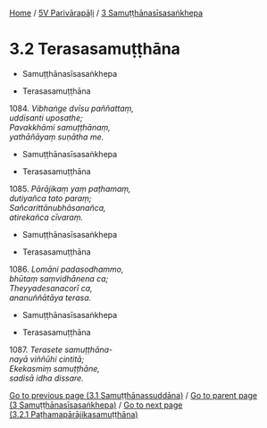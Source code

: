 
[Home](/) / [5V Parivārapāḷi](../../5V.md) / [3 Samuṭṭhānasīsasaṅkhepa](../3.md)

# 3.2 Terasasamuṭṭhāna

* Samuṭṭhānasīsasaṅkhepa

* Terasasamuṭṭhāna

1084\. _Vibhaṅge dvīsu paññattaṃ,_  
_uddisanti uposathe;_  
_Pavakkhāmi samuṭṭhānaṃ,_  
_yathāñāyaṃ suṇātha me._  


* Samuṭṭhānasīsasaṅkhepa

* Terasasamuṭṭhāna

1085\. _Pārājikaṃ yaṃ paṭhamaṃ,_  
_dutiyañca tato paraṃ;_  
_Sañcarittānubhāsanañca,_  
_atirekañca cīvaraṃ._  


* Samuṭṭhānasīsasaṅkhepa

* Terasasamuṭṭhāna

1086\. _Lomāni padasodhammo,_  
_bhūtaṃ saṃvidhānena ca;_  
_Theyyadesanacorī ca,_  
_ananuññātāya terasa._  


* Samuṭṭhānasīsasaṅkhepa

* Terasasamuṭṭhāna

1087\. _Terasete samuṭṭhāna-_  
_nayā viññūhi cintitā;_  
_Ekekasmiṃ samuṭṭhāne,_  
_sadisā idha dissare._  



[Go to previous page (3.1 Samuṭṭhānassuddāna)](3.1.md) / [Go to parent page (3 Samuṭṭhānasīsasaṅkhepa)](../3.md) / [Go to next page (3.2.1 Paṭhamapārājikasamuṭṭhāna)](3.2/3.2.1.md)



